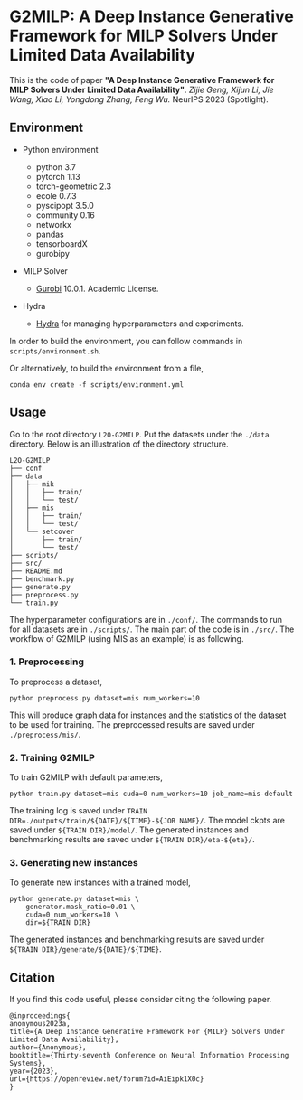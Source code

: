 # G2MILP: A Deep Instance Generative Framework for MILP Solvers Under Limited Data Availability

This is the code of paper **"A Deep Instance Generative Framework for MILP Solvers Under Limited Data Availability"**. *Zijie Geng, Xijun Li, Jie Wang, Xiao Li, Yongdong Zhang, Feng Wu.* NeurIPS 2023 (Spotlight). 

## Environment
- Python environment
    - python 3.7
    - pytorch 1.13
    - torch-geometric 2.3
    - ecole 0.7.3
    - pyscipopt 3.5.0
    - community 0.16
    - networkx
    - pandas
    - tensorboardX
    - gurobipy

- MILP Solver
    - [Gurobi](https://www.gurobi.com/) 10.0.1. Academic License.

- Hydra
    - [Hydra](https://hydra.cc/docs/intro/) for managing hyperparameters and experiments.


In order to build the environment, you can follow commands in `scripts/environment.sh`.

Or alternatively, to build the environment from a file,
```
conda env create -f scripts/environment.yml
```

## Usage

Go to the root directory `L2O-G2MILP`. Put the datasets under the `./data` directory. Below is an illustration of the directory structure.
```
L2O-G2MILP
├── conf
├── data
│   ├── mik
│   │   ├── train/
│   │   └── test/
│   ├── mis
│   │   ├── train/
│   │   └── test/
│   └── setcover
│       ├── train/
│       └── test/
├── scripts/
├── src/
├── README.md
├── benchmark.py
├── generate.py
├── preprocess.py
└── train.py
```

The hyperparameter configurations are in `./conf/`.
The commands to run for all datasets are in `./scripts/`.
The main part of the code is in `./src/`.
The workflow of G2MILP (using MIS as an example) is as following.

### 1. Preprocessing

To preprocess a dataset,
```
python preprocess.py dataset=mis num_workers=10
```
This will produce graph data for instances and the statistics of the dataset to be used for training. The preprocessed results are saved under `./preprocess/mis/`. 

### 2. Training **G2MILP**

To train G2MILP with default parameters,
```
python train.py dataset=mis cuda=0 num_workers=10 job_name=mis-default
```
The training log is saved under `TRAIN DIR=./outputs/train/${DATE}/${TIME}-${JOB NAME}/`. The model ckpts are saved under `${TRAIN DIR}/model/`. The generated instances and benchmarking results are saved under `${TRAIN DIR}/eta-${eta}/`.

### 3. Generating new instances

To generate new instances with a trained model,
```
python generate.py dataset=mis \
    generator.mask_ratio=0.01 \
    cuda=0 num_workers=10 \
    dir=${TRAIN DIR}
```
The generated instances and benchmarking results are saved under `${TRAIN DIR}/generate/${DATE}/${TIME}`.

## Citation
If you find this code useful, please consider citing the following paper.
```
@inproceedings{
anonymous2023a,
title={A Deep Instance Generative Framework For {MILP} Solvers Under Limited Data Availability},
author={Anonymous},
booktitle={Thirty-seventh Conference on Neural Information Processing Systems},
year={2023},
url={https://openreview.net/forum?id=AiEipk1X0c}
}
```
